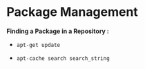 # Package Management 

<b>Finding a Package in a Repository : </b>

* ```apt-get update ```

* ```apt-cache search search_string```



